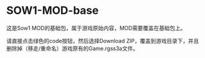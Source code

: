 # SOW1-MOD-base
这是Sow1 MOD的基础包，属于游戏原始内容，MOD需要覆盖在基础包上。

请直接点击绿色的code按钮，然后选择Download ZIP，覆盖到游戏目录下，并且删除掉（移走/重命名）游戏原有的Game.rgss3a文件。
